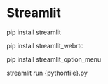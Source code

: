 # Streamlit

pip install streamlit

pip install streamlit_webrtc

pip install streamlit_option_menu

streamlit run {pythonfile}.py 
